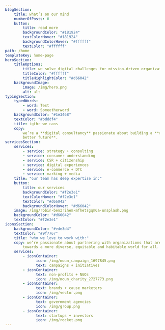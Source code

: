 ```yaml
---
blogSection:
    title: what’s on our mind
    numberOfPosts: 0
    button:
        title: read more
        backgroundColor: "#181924"
        textColorHover: "#181924"
        backgroundColorHover: "#ffffff"
        textColor: "#ffffff"
path: /home
templateKey: home-page
heroSection:
    titleOptions:
        title: we solve digital challenges for mission-driven organizations.
        titleColor: "#ffffff"
        titleHighlightColor: "#d66042"
    backgroundImage:
        image: /img/hero.png
        alt: alt
typingSection:
    typedWords:
        - word: Test
        - word: Someotherword
    backgroundColor: "#1e3468"
    textColor: "#bdddf4"
    title: tgthr we cans
    copy:
        we’re a **digital consultancy** passionate about building a **radically
        better future**.
servicesSection:
    services:
        - service: strategy + consulting
        - service: consumer understanding
        - service: CSR + citizenship
        - service: digital experiences
        - service: e-commerce + DTC
        - service: marking + media
    title: "our team has deep expertise in:"
    button:
        title: our services
        backgroundColor: "#f2e3e1"
        textColorHover: "#f2e3e1"
        textColor: "#d66042"
        backgroundColorHover: "#d66042"
    image: /img/robin-benzrihem-mfhetsgqm6a-unsplash.png
    backgroundColor: "#d66042"
    textColor: "#f2e3e1"
iconsSection:
    backgroundColor: "#ede3d4"
    textColor: "#9f7767"
    title: "who we love to work with:"
    copy: we’re passionate about partnering with organizations that are working
        towards a more diverse, equitable and habitable world for all.
    services:
        - iconContainer:
              icon: /img/noun_campaign_1697845.png
              text: campaigns + initiatives
        - iconContainer:
              text: non-profits + NGOs
              icon: /img/noun_charity_2727773.png
        - iconContainer:
              text: brands + cause marketers
              icon: /img/vector.png
        - iconContainer:
              text: government agencies
              icon: /img/group.png
        - iconContainer:
              text: startups + investors
              icon: /img/rocket.png
---
```

